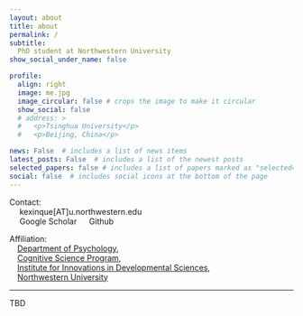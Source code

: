 ```yaml
---
layout: about
title: about
permalink: /
subtitle: 
  PhD student at Northwestern University
show_social_under_name: false

profile:
  align: right
  image: me.jpg
  image_circular: false # crops the image to make it circular
  show_social: false
  # address: >
  #   <p>Tsinghua University</p>
  #   <p>Beijing, China</p>

news: False  # includes a list of news items
latest_posts: False  # includes a list of the newest posts
selected_papers: false # includes a list of papers marked as "selected={true}"
social: false  # includes social icons at the bottom of the page
---
```


Contact:\
&emsp; <a href="mailto:{{ site.email | encode_email }}" title="email"><i class="fas fa-envelope"></i></a> kexinque[AT]u.northwestern.edu \
&emsp; <a href="https://scholar.google.com/citations?user={{ site.scholar_userid }}" title="Google Scholar"><i class="ai ai-google-scholar"></i></a> Google Scholar 
&emsp; <a href="https://github.com/{{ site.github_username }}" title="GitHub"><i class="fab fa-github"></i></a> Github 

Affiliation:\
&emsp;[Department of Psychology](https://psychology.northwestern.edu),\
&emsp;[Cognitive Science Program](https://cogsci.northwestern.edu),\
&emsp;[Institute for Innovations in Developmental Sciences](https://devsci.northwestern.edu),\
&emsp;[Northwestern University](https://www.northwestern.edu)
<hr />

TBD

<!--I am a postdoc in the [Department of Electrical Engineering and Computer Sciences (EECS)](https://eecs.berkeley.edu/) at [UC Berkeley](https://www.berkeley.edu/), advised by [Prof. David Wagner](https://people.eecs.berkeley.edu/~daw/). I received my Ph.D. in Computer Science and Technology from [Tsinghua University](https://www.tsinghua.edu.cn/en/) in 2023, advised by [Prof. Bo Zhang](https://www.cs.tsinghua.edu.cn/csen/info/1059/4006.htm) and [Prof. Xiaolin Hu](http://xlhu.cn/). I received my Bachelor’s degree in Mathematics and Physics from [Tsinghua University](https://www.tsinghua.edu.cn/en/) in 2017. My current research interest primarily includes adversarial examples and privacy in deep learning, especially in Computer Vision (CV) and Large Language Models (LLMs). My goal is to contribute to the development of reliable and trustworthy AI systems by identifying and tackling anomalous behavior in deep learning models. -->

<!-- , including visual classification, visual detection, point-cloud detection, and federated learning models. -->